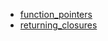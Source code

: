 - [function_pointers](function_pointers/README.md)
- [returning_closures](returning_closures/README.md)